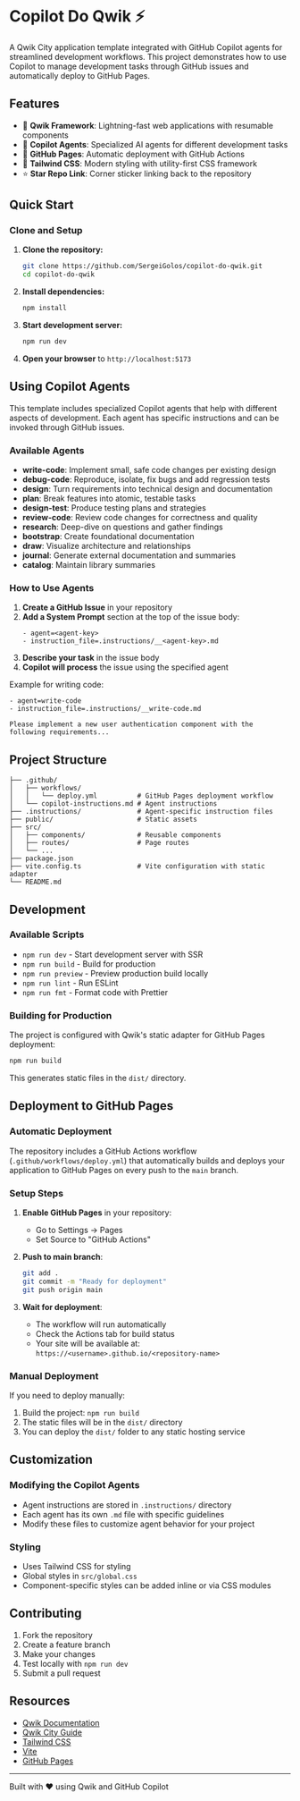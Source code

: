 # Copilot Do Qwik ⚡️

A Qwik City application template integrated with GitHub Copilot agents for streamlined development workflows. This project demonstrates how to use Copilot to manage development tasks through GitHub issues and automatically deploy to GitHub Pages.

## Features

- 🚀 **Qwik Framework**: Lightning-fast web applications with resumable components
- 🤖 **Copilot Agents**: Specialized AI agents for different development tasks
- 📄 **GitHub Pages**: Automatic deployment with GitHub Actions
- 🎨 **Tailwind CSS**: Modern styling with utility-first CSS framework
- ⭐ **Star Repo Link**: Corner sticker linking back to the repository

## Quick Start

### Clone and Setup

1. **Clone the repository:**
   ```bash
   git clone https://github.com/SergeiGolos/copilot-do-qwik.git
   cd copilot-do-qwik
   ```

2. **Install dependencies:**
   ```bash
   npm install
   ```

3. **Start development server:**
   ```bash
   npm run dev
   ```

4. **Open your browser** to `http://localhost:5173`

## Using Copilot Agents

This template includes specialized Copilot agents that help with different aspects of development. Each agent has specific instructions and can be invoked through GitHub issues.

### Available Agents

- **write-code**: Implement small, safe code changes per existing design
- **debug-code**: Reproduce, isolate, fix bugs and add regression tests
- **design**: Turn requirements into technical design and documentation
- **plan**: Break features into atomic, testable tasks
- **design-test**: Produce testing plans and strategies
- **review-code**: Review code changes for correctness and quality
- **research**: Deep-dive on questions and gather findings
- **bootstrap**: Create foundational documentation
- **draw**: Visualize architecture and relationships
- **journal**: Generate external documentation and summaries
- **catalog**: Maintain library summaries

### How to Use Agents

1. **Create a GitHub Issue** in your repository
2. **Add a System Prompt** section at the top of the issue body:
   ```
   - agent=<agent-key>
   - instruction_file=.instructions/__<agent-key>.md
   ```
3. **Describe your task** in the issue body
4. **Copilot will process** the issue using the specified agent

Example for writing code:
```
- agent=write-code
- instruction_file=.instructions/__write-code.md

Please implement a new user authentication component with the following requirements...
```

## Project Structure

```
├── .github/
│   ├── workflows/
│   │   └── deploy.yml          # GitHub Pages deployment workflow
│   └── copilot-instructions.md # Agent instructions
├── .instructions/              # Agent-specific instruction files
├── public/                     # Static assets
├── src/
│   ├── components/             # Reusable components
│   ├── routes/                 # Page routes
│   └── ...
├── package.json
├── vite.config.ts              # Vite configuration with static adapter
└── README.md
```

## Development

### Available Scripts

- `npm run dev` - Start development server with SSR
- `npm run build` - Build for production
- `npm run preview` - Preview production build locally
- `npm run lint` - Run ESLint
- `npm run fmt` - Format code with Prettier

### Building for Production

The project is configured with Qwik's static adapter for GitHub Pages deployment:

```bash
npm run build
```

This generates static files in the `dist/` directory.

## Deployment to GitHub Pages

### Automatic Deployment

The repository includes a GitHub Actions workflow (`.github/workflows/deploy.yml`) that automatically builds and deploys your application to GitHub Pages on every push to the `main` branch.

### Setup Steps

1. **Enable GitHub Pages** in your repository:
   - Go to Settings → Pages
   - Set Source to "GitHub Actions"

2. **Push to main branch**:
   ```bash
   git add .
   git commit -m "Ready for deployment"
   git push origin main
   ```

3. **Wait for deployment**:
   - The workflow will run automatically
   - Check the Actions tab for build status
   - Your site will be available at: `https://<username>.github.io/<repository-name>`

### Manual Deployment

If you need to deploy manually:

1. Build the project: `npm run build`
2. The static files will be in the `dist/` directory
3. You can deploy the `dist/` folder to any static hosting service

## Customization

### Modifying the Copilot Agents

- Agent instructions are stored in `.instructions/` directory
- Each agent has its own `.md` file with specific guidelines
- Modify these files to customize agent behavior for your project

### Styling

- Uses Tailwind CSS for styling
- Global styles in `src/global.css`
- Component-specific styles can be added inline or via CSS modules

## Contributing

1. Fork the repository
2. Create a feature branch
3. Make your changes
4. Test locally with `npm run dev`
5. Submit a pull request

## Resources

- [Qwik Documentation](https://qwik.dev/)
- [Qwik City Guide](https://qwik.dev/qwikcity/overview/)
- [Tailwind CSS](https://tailwindcss.com/)
- [Vite](https://vitejs.dev/)
- [GitHub Pages](https://pages.github.com/)

---

Built with ❤️ using Qwik and GitHub Copilot
